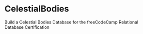 # CelestialBodies
Build a Celestial Bodies Database for the freeCodeCamp Relational Database Certification
